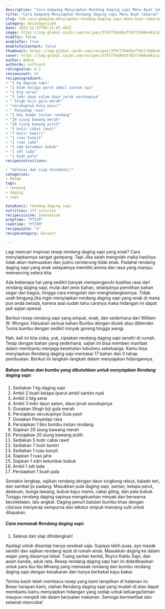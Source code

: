 ```yaml
---
description: "Cara Gampang Menyiapkan Rendang daging sapi Menu Buat lebaran"
title: "Cara Gampang Menyiapkan Rendang daging sapi Menu Buat lebaran"
slug: 538-cara-gampang-menyiapkan-rendang-daging-sapi-menu-buat-lebaran
category: Uncategorized
date: 2022-12-27T09:25:07.491Z
image: https://img-global.cpcdn.com/recipes/3f9777b489aff02f/680x482cq70/rendang-daging-sapi-foto-resep-utama.jpg
hideToc: false
enableToc: true
enableTocContent: false
thumbnail: https://img-global.cpcdn.com/recipes/3f9777b489aff02f/680x482cq70/rendang-daging-sapi-foto-resep-utama.jpg
cover: https://img-global.cpcdn.com/recipes/3f9777b489aff02f/680x482cq70/rendang-daging-sapi-foto-resep-utama.jpg
author: Admin
authorAv: notfound
ratingvalue: 4.2
reviewcount: 15
recipeingredient:
- "1 kg daging sapi"
- "2 buah kelapa parut ambil santan nya"
- "2 btg serai"
- "3 lmbr daun salam daun jeruk secukupnya"
- " Stngh biji gula merah"
- "secukupnya Gula pasir"
- " Penyedap rasa"
- "1 bks bumbu instan rendang"
- "20 siung bawang merah"
- "20 siung bawang putih"
- "5 butir cabai rawit"
- "7 butir kemiri"
- "1 ruas kunyit"
- "1 ruas jahe"
- "1 sdm ketumbar bubuk"
- "1 sdt lada"
- "1 buah pala"
recipeinstructions:

- "Selesai dan siap dinikmati!"
categories:
- Resep
tags:
- rendang
- daging
- sapi

katakunci: rendang daging sapi 
nutrition: 273 calories
recipecuisine: Indonesian
preptime: "PT22M"
cooktime: "PT35M"
recipeyield: "1"
recipecategory: Dessert

---
```



Lagi mencari inspirasi resep rendang daging sapi yang enak? Cara menyiapkannya sangat gampang. Tapi Jika salah mengolah maka hasilnya tidak akan memuaskan dan justru cenderung tidak enak. Padahal rendang daging sapi yang enak selayaknya memiliki aroma dan rasa yang mampu memancing selera kita.


Ada beberapa hal yang sedikit banyak mempengaruhi kualitas rasa dari rendang daging sapi, mulai dari jenis bahan, selanjutnya pemilihan bahan segar dan bagus, hingga cara mengolah dan menghidangkannya. Tidak usah bingung jika ingin menyiapkan rendang daging sapi yang enak di mana pun anda berada, karena asal sudah tahu caranya maka hidangan ini dapat jadi sajian spesial.

Berikut resep rendang sapi yang empuk, enak, dan sederhana dari William W. Wongso: Haluskan semua bahan Bumbu dengan diulek atau diblender. Tumis bumbu dengan sedikit minyak goreng hingga wangi.


Nah, kali ini kita coba, yuk, ciptakan rendang daging sapi sendiri di rumah. Tetap dengan bahan yang sederhana, sajian ini bisa memberi manfaat dalam membantu menjaga kesehatan tubuhmu sekeluarga. Kamu bisa menyiapkan Rendang daging sapi memakai 17 bahan dan 0 tahap pembuatan. Berikut ini langkah-langkah dalam menyiapkan hidangannya.

<!--inarticleads1-->

##### Bahan-bahan dan bumbu yang dibutuhkan untuk menyiapkan Rendang daging sapi:

1. Sediakan 1 kg daging sapi
1. Ambil 2 buah kelapa (parut ambil santan nya)
1. Ambil 2 btg serai
1. Ambil 3 lmbr daun salam, daun jeruk secukupnya
1. Gunakan  Stngh biji gula merah
1. Persiapkan secukupnya Gula pasir
1. Gunakan  Penyedap rasa
1. Persiapkan 1 bks bumbu instan rendang
1. Siapkan 20 siung bawang merah
1. Persiapkan 20 siung bawang putih
1. Sediakan 5 butir cabai rawit
1. Sediakan 7 butir kemiri
1. Sediakan 1 ruas kunyit
1. Siapkan 1 ruas jahe
1. Siapkan 1 sdm ketumbar bubuk
1. Ambil 1 sdt lada
1. Persiapkan 1 buah pala


Semakin lengkap, sajikan rendang dengan daun singkong rebus, balado teri, dan sambal ijo padang. Masukkan pula daging sapi, santan, kelapa parut, dedauan, bunga lawang, bubuk kayu manis, cabai giling, dan pala bubuk. Tunggu rendang daging sapinya mengeluarkan minyak dan berwarna kecokelatan, lalu angkat. Daging penuh balutan bumbu khas dengan citarasa menyerap sempurna dan tekstur empuk memang sulit untuk dilupakan. 

<!--inarticleads2-->

##### Cara memasak Rendang daging sapi:


1. Selesai dan siap dihidangkan!

Apalagi untuk disantap hanya sesekali saja. Supaya lebih puas, ayo masak sendiri dan sajikan rendang lezat di rumah anda. Masukkan daging ke dalam wajan yang dasarnya tebal. Tuang santan kental, Royco Kaldu Sapi, dan asam kandis, aduk rata. Resep rendang daging sapi hari ini didedikasikan untuk para ibu-ibu Minang yang memasak rendang dan bumbu rendang daging sapi dengan kesabaran dan hanya berbekal kayu bakar. 

Terima kasih telah membaca resep yang kami tampilkan di halaman ini. Besar harapan kami, olahan Rendang daging sapi yang mudah di atas dapat membantu kamu menyiapkan hidangan yang sedap untuk keluarga/teman maupun menjadi ide dalam berjualan makanan. Semoga bermanfaat dan selamat mencoba!
